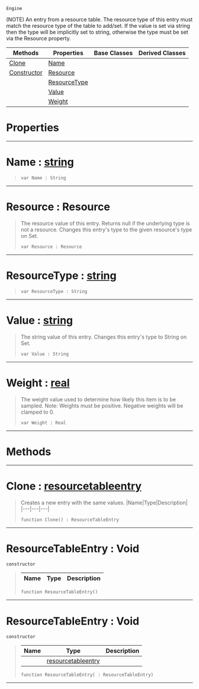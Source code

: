  `Engine`

(NOTE) An entry from a resource table. The resource type of this entry must match the resource type of the table to add/set. If the value is set via string then the type will be implicitly set to string, otherwise the type must be set via the Resource property.

|Methods|Properties|Base Classes|Derived Classes|
|---|---|---|---|
|[ Clone](https://github.com/zeroengineteam/ZeroDocs/blob/master/code_reference/class_reference/resourcetableentry.markdown#clone-zero-engine-docume)|[ Name](https://github.com/zeroengineteam/ZeroDocs/blob/master/code_reference/class_reference/resourcetableentry.markdown#name-zero-engine-documen)| | |
|[ Constructor](https://github.com/zeroengineteam/ZeroDocs/blob/master/code_reference/class_reference/resourcetableentry.markdown#resourcetableentry-void)|[ Resource](https://github.com/zeroengineteam/ZeroDocs/blob/master/code_reference/class_reference/resourcetableentry.markdown#resource-resource)| | |
| |[ ResourceType](https://github.com/zeroengineteam/ZeroDocs/blob/master/code_reference/class_reference/resourcetableentry.markdown#resourcetype-zero-engine)| | |
| |[ Value](https://github.com/zeroengineteam/ZeroDocs/blob/master/code_reference/class_reference/resourcetableentry.markdown#value-zero-engine-docume)| | |
| |[ Weight](https://github.com/zeroengineteam/ZeroDocs/blob/master/code_reference/class_reference/resourcetableentry.markdown#weight-zero-engine-docum)| | |


 #  Properties


---  
 #  Name : [string](https://github.com/zeroengineteam/ZeroDocs/blob/master/code_reference/nada_base_types/string.markdown)

> 
> ``` lang=cpp, name=Nada
> var Name : String


---  
 #  Resource : Resource

> The resource value of this entry. Returns null if the underlying type is not a resource. Changes this entry's type to the given resource's type on Set.
> ``` lang=cpp, name=Nada
> var Resource : Resource


---  
 #  ResourceType : [string](https://github.com/zeroengineteam/ZeroDocs/blob/master/code_reference/nada_base_types/string.markdown)

> 
> ``` lang=cpp, name=Nada
> var ResourceType : String


---  
 #  Value : [string](https://github.com/zeroengineteam/ZeroDocs/blob/master/code_reference/nada_base_types/string.markdown)

> The string value of this entry. Changes this entry's type to String on Set.
> ``` lang=cpp, name=Nada
> var Value : String


---  
 #  Weight : [real](https://github.com/zeroengineteam/ZeroDocs/blob/master/code_reference/nada_base_types/real.markdown)

> The weight value used to determine how likely this item is to be sampled. Note: Weights must be positive. Negative weights will be clamped to 0.
> ``` lang=cpp, name=Nada
> var Weight : Real


---  
 #  Methods


---  
 #  Clone : [resourcetableentry](https://github.com/zeroengineteam/ZeroDocs/blob/master/code_reference/class_reference/resourcetableentry.markdown)

> Creates a new entry with the same values.
> |Name|Type|Description|
> |---|---|---|
> ``` lang=cpp, name=Nada
> function Clone() : ResourceTableEntry
> ``` 


---  
 #  ResourceTableEntry : Void

 `constructor`

> 
> |Name|Type|Description|
> |---|---|---|
> ``` lang=cpp, name=Nada
> function ResourceTableEntry()
> ``` 


---  
 #  ResourceTableEntry : Void

 `constructor`

> 
> |Name|Type|Description|
> |---|---|---|
> ||[resourcetableentry](https://github.com/zeroengineteam/ZeroDocs/blob/master/code_reference/class_reference/resourcetableentry.markdown)| |
> ``` lang=cpp, name=Nada
> function ResourceTableEntry( : ResourceTableEntry)
> ``` 


---  
 

 